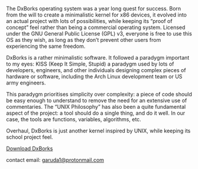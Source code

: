 The DxBorks operating system was a year long quest for success. Born from the will to create a minimalistic kernel for x86 devices, it evolved into an actual project with lots of possibilities, while keeping its “proof of concept” feel rather than being a commercial operating system. Licensed under the GNU General Public License (GPL) v3, everyone is free to use this OS as they wish, as long as they don’t prevent other users from experiencing the same freedom.

DxBorks is a rather minimalistic software. It followed a paradygm important to my eyes: KISS (Keep It Simple, Stupid) a paradygm used by lots of developers, engineers, and other individuals designing complex pieces of hardware or software, including the Arch Linux development team or US army engineers.

This paradygm prioritises simplicity over complexity: a piece of code should be easy enough to understand to remove the need for an extensive use of commentaries. The “UNIX Philosophy” has also been a quite fundamental aspect of the project: a tool should do a single thing, and do it well. In our case, the tools are functions, variables, algorithms, etc.

Overhaul, DxBorks is just another kernel inspired by UNIX, while keeping its school project feel.

[Download DxBorks](https://github.com/DxBorks/DxBorks)

contact email: garuda1@protonmail.com
